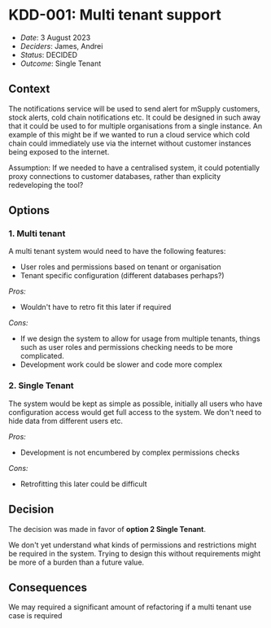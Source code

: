 # KDD-001: Multi tenant support

- _Date_: 3 August 2023
- _Deciders_: James, Andrei
- _Status_: DECIDED
- _Outcome_: Single Tenant

## Context

The notifications service will be used to send alert for mSupply customers, stock alerts, cold chain notifications etc.
It could be designed in such away that it could be used to for multiple organisations from a single instance.
An example of this might be if we wanted to run a cloud service which cold chain could immediately use via the internet without customer instances being exposed to the internet.

Assumption: If we needed to have a centralised system, it could potentially proxy connections to customer databases, rather than explicity redeveloping the tool?

## Options

<!-- Copy and paste Option X into Option 1, Option 2, etc depending how many options you have -->

### 1. Multi tenant

A multi tenant system would need to have the following features:

- User roles and permissions based on tenant or organisation
- Tenant specific configuration (different databases perhaps?)

_Pros:_

- Wouldn't have to retro fit this later if required

_Cons:_

- If we design the system to allow for usage from multiple tenants, things such as user roles and permissions checking needs to be more complicated.
- Development work could be slower and code more complex

### 2. Single Tenant

The system would be kept as simple as possible, initially all users who have configuration access would get full access to the system.
We don't need to hide data from different users etc.

_Pros:_

- Development is not encumbered by complex permissions checks

_Cons:_

- Retrofitting this later could be difficult

## Decision

The decision was made in favor of **option 2 Single Tenant**.

We don't yet understand what kinds of permissions and restrictions might be required in the system.
Trying to design this without requirements might be more of a burden than a future value.

## Consequences

We may required a significant amount of refactoring if a multi tenant use case is required
